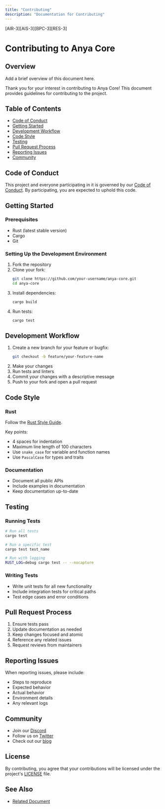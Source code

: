 ```yaml
---
title: "Contributing"
description: "Documentation for Contributing"
---
```


[AIR-3][AIS-3][BPC-3][RES-3]


# Contributing to Anya Core

## Overview

Add a brief overview of this document here.


Thank you for your interest in contributing to Anya Core! This document provides guidelines for contributing to the project.

## Table of Contents
- [Code of Conduct](#code-of-conduct)
- [Getting Started](#getting-started)
- [Development Workflow](#development-workflow)
- [Code Style](#code-style)
- [Testing](#testing)
- [Pull Request Process](#pull-request-process)
- [Reporting Issues](#reporting-issues)
- [Community](#community)

## Code of Conduct

This project and everyone participating in it is governed by our [Code of Conduct](CODE_OF_CONDUCT.md). By participating, you are expected to uphold this code.

## Getting Started

### Prerequisites

- Rust (latest stable version)
- Cargo
- Git

### Setting Up the Development Environment

1. Fork the repository
2. Clone your fork:
   ```bash
   git clone https://github.com/your-username/anya-core.git
   cd anya-core
   ```
3. Install dependencies:
   ```bash
   cargo build
   ```
4. Run tests:
   ```bash
   cargo test
   ```

## Development Workflow

1. Create a new branch for your feature or bugfix:
   ```bash
   git checkout -b feature/your-feature-name
   ```
2. Make your changes
3. Run tests and linters
4. Commit your changes with a descriptive message
5. Push to your fork and open a pull request

## Code Style

### Rust

Follow the [Rust Style Guide](https://doc.rust-lang.org/1.0.0/style/).

Key points:
- 4 spaces for indentation
- Maximum line length of 100 characters
- Use `snake_case` for variable and function names
- Use `PascalCase` for types and traits

### Documentation

- Document all public APIs
- Include examples in documentation
- Keep documentation up-to-date

## Testing

### Running Tests

```bash
# Run all tests
cargo test

# Run a specific test
cargo test test_name

# Run with logging
RUST_LOG=debug cargo test -- --nocapture
```

### Writing Tests

- Write unit tests for all new functionality
- Include integration tests for critical paths
- Test edge cases and error conditions

## Pull Request Process

1. Ensure tests pass
2. Update documentation as needed
3. Keep changes focused and atomic
4. Reference any related issues
5. Request reviews from maintainers

## Reporting Issues

When reporting issues, please include:
- Steps to reproduce
- Expected behavior
- Actual behavior
- Environment details
- Any relevant logs

## Community

- Join our [Discord](https://discord.gg/anya-core)
- Follow us on [Twitter](https://twitter.com/anyacore)
- Check out our [blog](https://blog.anya.org)

## License

By contributing, you agree that your contributions will be licensed under the project's [LICENSE](LICENSE) file.

## See Also

- [Related Document](#related-document)

